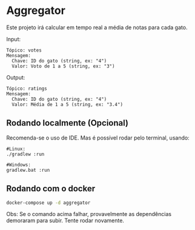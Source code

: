 # Aggregator

Este projeto irá calcular em tempo real a média de notas para cada gato.

Input:
```
Tópico: votes
Mensagem:
  Chave: ID do gato (string, ex: "4")
  Valor: Voto de 1 a 5 (string, ex: "3")
```

Output:
```
Tópico: ratings
Mensagem:
  Chave: ID do gato (string, ex: "4")
  Valor: Média de 1 a 5 (string, ex: "3.4")
```
## Rodando localmente (Opcional)

Recomenda-se o uso de IDE. Mas é possível rodar pelo terminal, usando:

```
#Linux:
./gradlew :run

#Windows:
gradlew.bat :run 
```

## Rodando com o docker

```bash
docker-compose up -d aggregator
```
Obs: Se o comando acima falhar, provavelmente as dependências demoraram para subir. Tente rodar novamente.